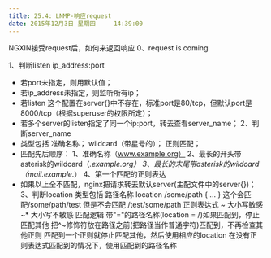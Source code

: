 ```yaml
---
title: 25.4: LNMP-响应request
date: 2015年12月3日 星期四	 14:39:00
---
```

 
NGXIN接受request后，如何来返回响应
0、request is coming
 
1、判断listen ip_address:port
* 若port未指定，则用默认值；
* 若ip_address未指定，则监听所有ip；
* 若listen 这个配置在server{}中不存在，标准port是80/tcp，但默认port是8000/tcp（根据superuser的权限所定）；
* 若多个server的listen指定了同一个ip:port，转去查看server_name； 
2、判断server_name
* 类型包括
准确名称；
wildcard（带星号的）；
正则匹配；
* 匹配先后顺序：
1、准确名称（www.example.org）
2、最长的开头带asterisk的wildcard（*.example.org）
3、最长的末尾带asterisk的wildcard（mail.example.*）
4、第一个匹配的正则表达
* 如果以上全不匹配，nginx把请求转去默认server(主配文件中的server{})； 
3、判断location
类型包括
路径名称
location /some/path {
    ...
}
这个会匹配/some/path/test 但是不会匹配 /test/some/path
正则表达式
~ 大小写敏感
~* 大小写不敏感
匹配逻辑
带"="的路径名称(location = /)如果匹配到，停止匹配其他
把^~修饰符放在路径之前(把路径当作普通字符)匹配到，不再检查其他正则
匹配到一个正则就停止匹配其他，然后使用相应的location
在没有正则表达式匹配到的情况下，使用匹配到的路径名称
